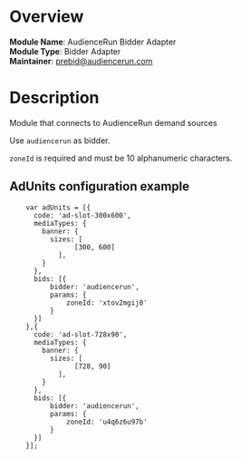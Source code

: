 # Overview

**Module Name**: AudienceRun Bidder Adapter  
**Module Type**: Bidder Adapter  
**Maintainer**: prebid@audiencerun.com 

# Description

Module that connects to AudienceRun demand sources

Use `audiencerun` as bidder.

`zoneId` is required and must be 10 alphanumeric characters.

## AdUnits configuration example
```
    var adUnits = [{
      code: 'ad-slot-300x600',
      mediaTypes: {
        banner: {
          sizes: [
                [300, 600]
            ],
        }
      },
      bids: [{
          bidder: 'audiencerun',
          params: { 
              zoneId: 'xtov2mgij0'
          }
      }]
    },{
      code: 'ad-slot-728x90',
      mediaTypes: {
        banner: {
          sizes: [
                [728, 90]
            ],
        }
      },
      bids: [{
          bidder: 'audiencerun',
          params: { 
              zoneId: 'u4q6z6u97b'
          }
      }]
    }];
```
